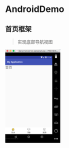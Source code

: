 # AndroidDemo

## 首页框架

>实现底部导航视图

<img height="300" src="https://github.com/BaiPeiHe/AndroidDemo/blob/master/img/WX20170708-111639.png"/>

